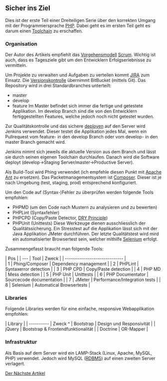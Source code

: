 ## Sicher ins Ziel
Dies ist der erste Teil einer Dreiteiligen Serie über den korrekten Umgang mit der Programmiersprache [PHP](/wiki/programmiersprachen/php). Dabei geht es im ersten Teil geht es darum einen [Toolchain](https://de.wikipedia.org/wiki/Toolchain) zu erschaffen.


### Organisation
Der Autor des Artikels empfiehlt das [Vorgehensmodell](https://de.wikipedia.org/wiki/Vorgehensmodell) [Scrum](https://de.wikipedia.org/wiki/Scrum). Wichtig ist auch, dass es Tagesziele gibt um den Entwicklern Erfolgserlebnisse zu vermitteln.


Um Projekte zu verwalten und Aufgaben zu verteilen kommt [JIRA](https://de.atlassian.com/software/jira) zum Einsatz. Die [Versionskontrolle](/wiki/programmiersprachen/programmiertipps/versioncontrol) übernimmt BitBucket (mittels Git). Das Repository wird in drei Standardbranches unterteilt:
  - master
  - develop
  - feature
Im Master befindet sich immer die fertige und getestete Applikation. Im develop Branch sind die von den Entwicklern fertiggestellten Features, welche jedoch noch nicht getestet wurden.


Zur Qualitätskontrolle und das sichere [deployen](/wiki/divers/continous_delivery#continuous_integration_ci) auf den Server wird Jenkins verwendet. Dieser testet die Applikation jedes Mal, wenn ein Pullrequest vom feature- in den develop Branch oder vom develop- in den master Branch gemacht wird.


Jenkins nimmt sich jeweils die aktuelle Version aus dem Branch und lässt sie durch seinen eigenen Toolchain durchlaufen. Danach wird die Software deployt (develop->Staging Server/master->Productive Server).


Als Build-Tool wird Phing verwendet (ich empfehle diesen Punkt mit [Apache Ant](/installationen/ant) zu ersetzen). Das Packetmanagementsystem ist [Composer](/installationen/composer). Dieser ist je nach Umgebung (test, staging, prod) entsprechend konfiguriert.


Um den Code auf (Syntax-)Fehler zu überprüfen werden folgende Tools empfohlen:


  * PHPMD (um den Code nach Mustern zu analysieren und zu bewerten)
  * PHPLint (Syntaxfehler)
  * PHPCPD (Copy/Paste Detector, [DRY Principle](/wiki/programmiersprachen/programmiertipps#dry_-_don_t_repeat_yourself))
  * PHPUnit (Unittests)
Diese Werkzeuge dienen ausschliesslich der Qualitätssicherung. Ein Stresstest auf die Applikation lässt sich mit der Java Applikation JMeter durchführen. Der letzte Qualitätstest wird mird ein automatisierter Browsertest sein, welcher mithilfe [Selenium](http://www.seleniumhq.org/) erfolgt.


Zusammengefasst braucht man folgende Tools:


| Pos |
| --- | Tool           | Zweck                         |
| ----------------------------- |     
| 1 | Phing/Composer   | Dependency management         |
| 2 | PHPLint          | Syntaxerror detection         |
| 3 | PHP CPD          | Copy/Paste detection          |
| 4 | PHP MD           | Mess detection                |
| 5 | PHP Unit         | Unittests                     |
| 6 | PHP Documentator | Sourcecode documentation      |
| 7 | JMeter           | Performance/Integration tests |
| 8 | Selenium         | Automatical Browsertests      |



### Libraries
Folgende Libraries werden für eine einfache, responsive Webapplikation empfohlen:


| Library    |
| ---------- | Zweck                              ^
| Bootstrap  | Design und Responsivität           |
| jQuery     | Bootstrap & Frontendfunktionalität |
| Doctrine   | OR-Mapper                          |



### Infrastruktur
Als Basis auf dem Server wird ein LAMP-Stack (Linux, Apache, MySQL, PHP) verwendet. Jedoch wird MySQL ([RDBMS](/wiki/programmiersprachen/datenbanken/start#datenbank_modelle)) auf einen zweiten Server verlagert.



[Der Nächste Artikel](/artikel/phpmagazin/4.17/toolchain)